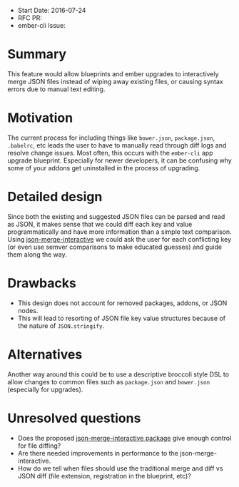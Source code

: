 - Start Date: 2016-07-24
- RFC PR:
- ember-cli Issue:

# Summary

This feature would allow blueprints and ember upgrades to interactively merge JSON files instead of wiping away existing files, or causing syntax errors due to manual text editing.

# Motivation

The current process for including things like `bower.json`, `package.json`, `.babelrc`, etc leads the user to have to manually read through diff logs and resolve change issues.
Most often, this occurs with the `ember-cli` app upgrade blueprint.
Especially for newer developers, it can be confusing why some of your addons get uninstalled in the process of upgrading.

# Detailed design

Since both the existing and suggested JSON files can be parsed and read as JSON, it makes sense that we could diff each key and value programmatically and have more information than a simple text comparison.
Using [json-merge-interactive](https://github.com/rtablada/json-merge-interactive) we could ask the user for each conflicting key (or even use semver comparisons to make educated guesses) and guide them along the way.

# Drawbacks

* This design does not account for removed packages, addons, or JSON nodes.
* This will lead to resorting of JSON file key value structures because of the nature of `JSON.stringify`.

# Alternatives

Another way around this could be to use a descriptive broccoli style DSL to allow changes to common files such as `package.json` and `bower.json` (especially for upgrades).

# Unresolved questions

* Does the proposed [json-merge-interactive package](https://github.com/rtablada/json-merge-interactive) give enough control for file diffing?
* Are there needed improvements in performance to the json-merge-interactive.
* How do we tell when files should use the traditional merge and diff vs JSON diff (file extension, registration in the blueprint, etc)?

